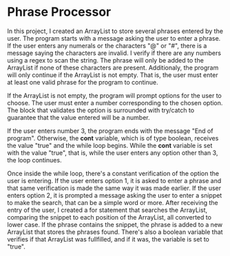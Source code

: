 # Phrase Processor

In this project, I created an ArrayList to store several phrases entered by the user. The program starts with a message asking the user to enter a phrase. If the user enters any numerals or the characters "@" or "#", there is a message saying the characters are invalid. I verify if there are any numbers using a regex to scan the string. The phrase will only be added to the ArrayList if none of these characters are present. Additionaly, the program will only continue if the ArrayList is not empty. That is, the user must enter at least one valid phrase for the program to continue.

If the ArrayList is not empty, the program will prompt options for the user to choose. The user must enter a number corresponding to the chosen option. The block that validates the option is surrounded with try/catch to guarantee that the value entered will be a number.

If the user enters number 3, the program ends with the message "End of program". Otherwise, the **cont** variable, which is of type boolean, receives the value "true" and the while loop begins. While the **cont** variable is set with the value "true", that is, while the user enters any option other than 3, the loop continues.

Once inside the while loop, there's a constant verification of the option the user is entering. If the user enters option 1, it is asked to enter a phrase and that same verification is made the same way it was made earlier. If the user enters option 2, it is prompted a message asking the user to enter a snippet to make the search, that can be a simple word or more. After receiving the entry of the user, I created a for statement that searches the ArrayList, comparing the snippet to each position of the ArrayList, all converted to lower case. If the phrase contains the snippet, the phrase is added to a new ArrayList that stores the phrases found. There's also a boolean variable that verifies if that ArrayList was fullfilled, and if it was, the variable is set to "true".
